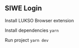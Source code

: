 ## SIWE Login

Install LUKSO Browser extension

Install dependencies
`yarn`

Run project
`yarn dev`
